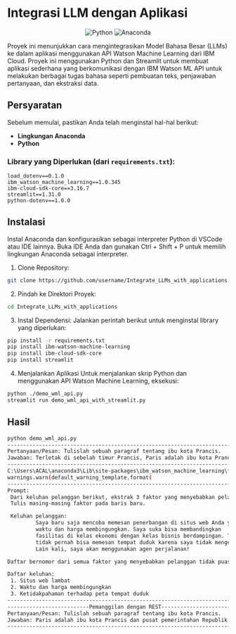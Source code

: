 # Integrasi LLM dengan Aplikasi
<p align="center">
  <img src="https://img.shields.io/badge/python-%20-blue.svg?logo=python&logoColor=white" alt="Python">
  <img src="https://img.shields.io/badge/Anaconda-%20-blue.svg?logo=anaconda&logoColor=white" alt="Anaconda">
</p>

Proyek ini menunjukkan cara mengintegrasikan Model Bahasa Besar (LLMs) ke dalam aplikasi menggunakan API Watson Machine Learning dari IBM Cloud. Proyek ini menggunakan Python dan Streamlit untuk membuat aplikasi sederhana yang berkomunikasi dengan IBM Watson ML API untuk melakukan berbagai tugas bahasa seperti pembuatan teks, penjawaban pertanyaan, dan ekstraksi data.

## Persyaratan

Sebelum memulai, pastikan Anda telah menginstal hal-hal berikut:

- **Lingkungan Anaconda**
- **Python**

### Library yang Diperlukan (dari `requirements.txt`):

```text
load_dotenv==0.1.0
ibm_watson_machine_learning==1.0.345
ibm-cloud-sdk-core==3.16.7
streamlit==1.31.0
python-dotenv==1.0.0
```

## Instalasi
Instal Anaconda dan konfigurasikan sebagai interpreter Python di VSCode atau IDE lainnya.
Buka IDE Anda dan gunakan Ctrl + Shift + P untuk memilih lingkungan Anaconda sebagai interpreter.

1. Clone Repository:

```bash
git clone https://github.com/username/Integrate_LLMs_with_applications.git
```
2. Pindah ke Direktori Proyek:

```bash
cd Integrate_LLMs_with_applications
```

3. Instal Dependensi: Jalankan perintah berikut untuk menginstal library yang diperlukan:

```bash
pip install -r requirements.txt
pip install ibm-watson-machine-learning
pip install ibm-cloud-sdk-core
pip install streamlit
```
4. Menjalankan Aplikasi
Untuk menjalankan skrip Python dan menggunakan API Watson Machine Learning, eksekusi:

```bash
python ./demo_wml_api.py
streamlit run demo_wml_api_with_streamlit.py
```

## Hasil
```bash
python demo_wml_api.py
---------------------------------------------------------------------------
Pertanyaan/Pesan: Tulislah sebuah paragraf tentang ibu kota Prancis.
Jawaban: Terletak di sebelah timur Prancis, Paris adalah ibu kota Prancis. Ini juga merupakan kota dengan populasi terbanyak di Prancis dengan jumlah penduduk 2,2 juta orang. Ini adalah pusat parlemen Prancis, Majelis Nasional. Kota ini terletak di jantung Prancis dan dikelilingi oleh wilayah Île-de-France.
---------------------------------------------------------------------------
C:\Users\ACAL\anaconda3\Lib\site-packages\ibm_watson_machine_learning\foundation_models\utils\utils.py:273: LifecycleWarning: Model 'meta-llama/llama-2-13b-chat' dalam status kadaluarsa dari 26 Agustus 2024 sampai tidak ditentukan. ID model alternatif: Tidak ada. Rincian lebih lanjut: https://dataplatform.cloud.ibm.com/docs/content/wsj/analyze-data/fm-model-lifecycle.html?context=wx&audience=wdp
warnings.warn(default_warning_template.format(
---------------------------------------------------------------------------
Prompt:
 Dari keluhan pelanggan berikut, ekstrak 3 faktor yang menyebabkan pelanggan tidak puas.
 Tulis masing-masing faktor pada baris baru.

 Keluhan pelanggan:
         Saya baru saja mencoba memesan penerbangan di situs web Anda yang sangat lambat. Semua
         waktu dan harga membingungkan. Saya suka bisa membandingkan
         fasilitas di kelas ekonomi dengan kelas bisnis berdampingan. Tetapi saya
         tidak pernah bisa memesan tempat duduk karena saya tidak mengerti peta tempat duduk.
         Lain kali, saya akan menggunakan agen perjalanan!

Daftar bernomor dari semua faktor yang menyebabkan pelanggan tidak puas:

Daftar keluhan:
 1. Situs web lambat
 2. Waktu dan harga membingungkan
 3. Ketidakpahaman terhadap peta tempat duduk
---------------------------------------------------------------------------
--------------------------Pemanggilan dengan REST-------------------------------------------
Pertanyaan/Pesan: Tulislah sebuah paragraf tentang ibu kota Prancis.
Jawaban: Paris adalah ibu kota Prancis dan pusat pemerintahan Republik Prancis. Kota ini terletak di jantung wilayah Ile-de-France, dan penduduknya disebut Parisien. Nama resmi kota ini adalah "Paris" (dalam bahasa Prancis) atau "Roubaix" (dalam bahasa Occitan).
---------------------------------------------------------------------------
